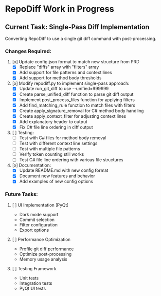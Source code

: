# RepoDiff Work in Progress

## Current Task: Single-Pass Diff Implementation
Converting RepoDiff to use a single git diff command with post-processing.

### Changes Required:
1. [x] Update config.json format to match new structure from PRD
   - [x] Replace "diffs" array with "filters" array
   - [x] Add support for file patterns and context lines
   - [x] Add support for method body thresholds

2. [x] Modify repodiff.py to implement single-pass approach:
   - [x] Update run_git_diff to use --unified=999999
   - [x] Create parse_unified_diff function to parse git diff output
   - [x] Implement post_process_files function for applying filters
   - [x] Add find_matching_rule function to match files with filters
   - [x] Create apply_signature_removal for C# method body handling
   - [x] Create apply_context_filter for adjusting context lines
   - [x] Add explanatory header to output
   - [x] Fix C# file line ordering in diff output

3. [ ] Testing:
   - [ ] Test with C# files for method body removal
   - [ ] Test with different context line settings
   - [ ] Test with multiple file patterns
   - [ ] Verify token counting still works
   - [ ] Test C# file line ordering with various file structures

4. [x] Documentation:
   - [x] Update README.md with new config format
   - [x] Document new features and behavior
   - [x] Add examples of new config options

### Future Tasks:
1. [ ] UI Implementation (PyQt)
   - Dark mode support
   - Commit selection
   - Filter configuration
   - Export options

2. [ ] Performance Optimization
   - Profile git diff performance
   - Optimize post-processing
   - Memory usage analysis

3. [ ] Testing Framework
   - Unit tests
   - Integration tests
   - PyQt UI tests 